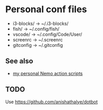 # Personal conf files

  * i3-blocks/ -> ~/.i3-blocks/
  * fish/ -> ~/.config/fish/
  * vscode/ -> ~/.config/Code/User/
  * screenrc -> ~/.screenrc
  * gitconfig -> ~/.gitconfig

## See also

  * [my personal Nemo action scripts](https://github.com/brunetton/nemo-actions)

## TODO

Use https://github.com/anishathalye/dotbot